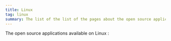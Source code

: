 ```yaml
---
title: Linux
tag: linux
summary: The list of the list of the pages about the open source applications available on Linux.
---
```


The open source applications available on Linux :

